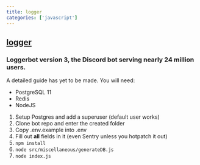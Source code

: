 ```yaml
---
title: logger
categories: ['javascript']
---
```

## [logger](https://github.com/curtisf/logger)

### Loggerbot version 3, the Discord bot serving nearly 24 million users.


A detailed guide has yet to be made. You will need:
- PostgreSQL 11
- Redis
- NodeJS

1. Setup Postgres and add a superuser (default user works)
2. Clone bot repo and enter the created folder
3. Copy .env.example into .env
4. Fill out **all** fields in it (even Sentry unless you hotpatch it out)
5. `npm install`
6. `node src/miscellaneous/generateDB.js`
6. `node index.js`

